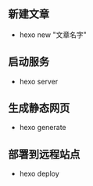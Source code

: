 ## 新建文章
* hexo new "文章名字"

## 启动服务
* hexo server

## 生成静态网页
* hexo generate

## 部署到远程站点
* hexo deploy